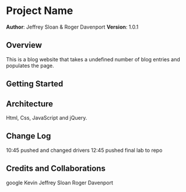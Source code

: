 # Project Name

**Author**: Jeffrey Sloan & Roger Davenport
**Version**: 1.0.1

## Overview
This is a blog website that takes a undefined number of blog entries and populates the page.

## Getting Started


## Architecture
Html, Css, JavaScript and jQuery.

## Change Log
10:45 pushed and changed drivers
12:45 pushed final lab to repo

## Credits and Collaborations
google
Kevin
Jeffrey Sloan
Roger Davenport
